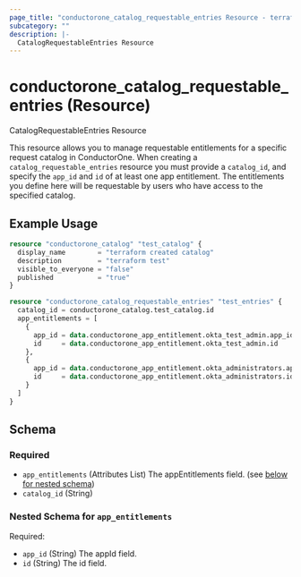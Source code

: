 ```yaml
---
page_title: "conductorone_catalog_requestable_entries Resource - terraform-provider-conductorone"
subcategory: ""
description: |-
  CatalogRequestableEntries Resource
---
```


# conductorone_catalog_requestable_entries (Resource)

CatalogRequestableEntries Resource

This resource allows you to manage requestable entitlements for a specific request catalog in ConductorOne.
When creating a `catalog_requestable_entries` resource you must provide a `catalog_id`, and specify the `app_id` and `id` of at least one app entitlement.
The entitlements you define here will be requestable by users who have access to the specified catalog.

## Example Usage

```terraform
resource "conductorone_catalog" "test_catalog" {
  display_name        = "terraform created catalog"
  description         = "terraform test"
  visible_to_everyone = "false"
  published           = "true"
}
```

```terraform
resource "conductorone_catalog_requestable_entries" "test_entries" {
  catalog_id = conductorone_catalog.test_catalog.id
  app_entitlements = [
    {
      app_id = data.conductorone_app_entitlement.okta_test_admin.app_id
      id     = data.conductorone_app_entitlement.okta_test_admin.id
    },
    {
      app_id = data.conductorone_app_entitlement.okta_administrators.app_id
      id     = data.conductorone_app_entitlement.okta_administrators.id
    }
  ]
}
```

<!-- schema generated by tfplugindocs -->
## Schema

### Required

- `app_entitlements` (Attributes List) The appEntitlements field. (see [below for nested schema](#nestedatt--app_entitlements))
- `catalog_id` (String)

<a id="nestedatt--app_entitlements"></a>
### Nested Schema for `app_entitlements`

Required:

- `app_id` (String) The appId field.
- `id` (String) The id field.
